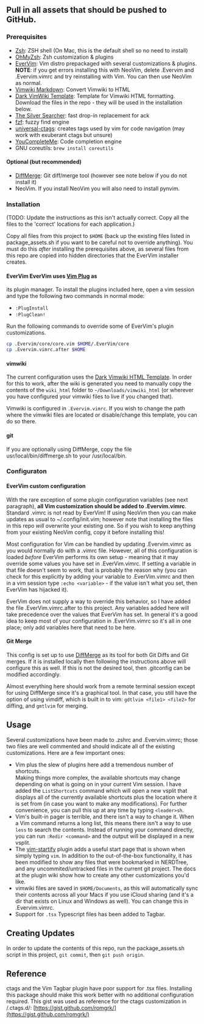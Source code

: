 ## Pull in all assets that should be pushed to GitHub.

### Prerequisites
* [Zsh](https://www.zsh.org/): ZSH shell (On Mac, this is the default shell so 
  no need to install)
* [OhMyZsh](https://ohmyz.sh/): Zsh customization & plugins
* [EverVim](https://github.com/LER0ever/EverVim): Vim distro prepackaged with 
  several customizations & plugins. **NOTE**: if you get errors installing this
  with NeoVim, delete .Evervim and .Evervim.vimrc and try reinstalling with Vim.
  You can then use NeoVim as normal.
* [Vimwiki Markdown](https://pypi.org/project/vimwiki-markdown/): Convert 
  Vimwiki to HTML
* [Dark VimWiki Template](https://github.com/rahul13ramesh/Dark-Vimwiki-Template): 
  Template for Vimwiki HTML formatting. Download the files in the repo - 
  they will be used in the installation below.
* [The Silver Searcher](https://geoff.greer.fm/ag/): fast drop-in replacement for ack
* [fzf](https://github.com/junegunn/fzf): fuzzy find engine
* [universal-ctags](https://ctags.io/): creates tags used by vim for code 
  navigation (may work with exuberant ctags but unsure)
* [YouCompleteMe](https://ycm-core.github.io/YouCompleteMe/): Code completion engine
* GNU coreutils: `brew install coreutils`

#### Optional (but recommended)
* [DiffMerge](https://sourcegear.com/diffmerge/): Git diff/merge tool 
  (however see note below if you do not install it)
* NeoVim.  If you install NeoVim you will also need to install pynvim.

### Installation 
(TODO: Update the instructions as this isn't actually correct.
Copy all the files to the 'correct' locations for each application.)

Copy all files from this project to `$HOME` (back up the existing files listed
in package_assets.sh if you want to be careful not to override anything).  You
must do this *after* installing the prerequisites above, as several files from
this repo are copied into hidden directories that the EverVim installer
creates.

#### EverVim EverVim uses [Vim Plug](https://github.com/junegunn/vim-plug) as
its plugin manager.  To install the plugins included here, open a vim session
and type the following two commands in normal mode:

* `:PlugInstall`
* `:PlugClean!`

Run the following commands to override some of EverVim's plugin customizations.

```sh
cp .Evervim/core/core.vim $HOME/.EverVim/core
cp .Evervim.vimrc.after $HOME
```
#### vimwiki 
The current configuration uses the [Dark Vimwiki HTML
Template](https://github.com/rahul13ramesh/Dark-Vimwiki-Template). In order for
this to work, after the wiki is generated you need to manually copy the
contents of the `wiki_html` folder to `~/Downloads/vimwiki_html` (or wherever
you have configured your vimwiki files to live if you changed that).  

Vimwiki is configured in `.Evervim.vimrc`.  If you wish to change the path
where the vimwiki files are located or disable/change this template, you can do
so there.

#### git 
If you are optionally using DiffMerge, copy the file
usr/local/bin/diffmerge.sh to your /usr/local/bin.

### Configuraton 
#### EverVim custom configuration 
With the rare exception of some plugin configuration variables (see next 
paragraph), **all Vim customization should be added to .Evervim.vimrc**. 
Standard .vimrc is not read by EverVim!  If using NeoVim then you can 
make updates as usual to ~/.config/init.vim; however note that installing the 
files in this repo *will* overwrite your existing one.  So if you wish to 
keep anything from your existing NeoVim config, copy it before installing this!

Most configuration for Vim can be handled by updating .Evervim.vimrc as you
would normally do with a .vimrc file.  However, all of this configuration is
loaded _before_ EverVim performs its own setup - meaning that it may override
some values you have set in .EverVim.vimrc.  If setting a variable in that file
doesn't seem to work, that is probably the reason why (you can check for this
explicitly by adding your variable to .EverVim.vimrc and then in a vim session
type `:echo <variable>` - if the value isn't what you set, then EverVim has
hijacked it).

EverVim does not supply a way to override this behavior, so I have added the
file .EverVim.vimrc.after to this project.  Any variables added here will take
precedence over the values that EverVim has set.  In general it's a good idea
to keep most of your configuration in .EverVim.vimrc so it's all in one place;
only add variables here that need to be here.

#### Git Merge 
This config is set up to use [DiffMerge](https://sourcegear.com/diffmerge/) as 
its tool for both Git Diffs and Git merges.  If it is installed locally then 
following the instructions above will configure this as well.  If this is not 
the desired tool, then .gitconfig can be modified accordingly.

Almost everything here should work from a remote terminal session except for
using DiffMerge since it's a graphical tool.  In that case, you still have the
option of using vimdiff, which is built in to vim: `gdtlvim <file1> <file2>`
for diffing, and `gmtlvim` for merging.

## Usage 
Several customizations have been made to .zshrc and .Evervim.vimrc;
those two files are well commented and should indicate all of the existing
customizations.  Here are a few important ones:

* Vim plus the slew of plugins here add a tremendous number of shortcuts.  
  Making things more complex, the available shortcuts may change depending on 
  what is going on in your current Vim session.  I have added the `ListShortcuts` 
  command which will open a new vsplit that displays all of the currently 
  available shortcuts plus the location where it is set from (in case you want 
  to make any modifications).  For further convenience, you can pull this up at 
  any time by typing `<leader>sh`.
* Vim's built-in pager is terrible, and there isn't a way to change it.  When 
  a Vim command returns a long list, this means there isn't a way to use `less` 
  to search the contents.  Instead of running your command directly, you can 
  run `:Redir <command>` and the output will be displayed in a new vsplit.
* The [vim-startify](https://github.com/mhinz/vim-startify) plugin adds a 
  useful start page that is shown when simply typing `vim`.  In addition to the 
  out-of-the-box functionality, it has been modified to show any files that 
  were bookmarked in NERDTree, and any uncommited/untracked files in the 
  current git project.  The docs at the plugin wiki show how to create any 
  other customizations you'd like.
* vimwiki files are saved in ``$HOME/Documents``, as this will automatically sync 
  their contents across all your Macs if you use iCloud sharing (and it's a dir 
  that exists on Linux and Windows as well).  You can change this in .Evervim.vimrc.
* Support for `.tsx` Typescript files has been added to Tagbar.

## Creating Updates 
In order to update the contents of this repo, run the package_assets.sh script 
in this project, `git commit`, then `git push origin`.

## Reference
ctags and the Vim Tagbar plugin have poor support for .tsx files.
Installing this package should make this work better with no additional
configuration required.  This gist was used as reference for the ctags
customization in /.ctags.d/:
[https://gist.github.com/romgrk/](https://gist.github.com/romgrk/) 
